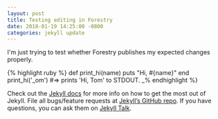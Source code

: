 ```yaml
---
layout: post
title: Testing editing in Forestry
date: 2018-01-19 14:25:00 -0800
categories: jekyll update
---
```

I'm just trying to test whether Forestry publishes my expected changes properly.

{% highlight ruby %} def print_hi(name) puts "Hi, #{name}" end print_hi('_om')
\#=> prints 'Hi, Tom' to STDOUT.
_% endhighlight %}

Check out the [Jekyll docs](https://jekyllrb.com/docs/home) for more info on how to get the most out of Jekyll. File all bugs/feature requests at [Jekyll’s GitHub repo](https://github.com/jekyll/jekyll). If you have questions, you can ask them on [Jekyll Talk](https://talk.jekyllrb.com/).